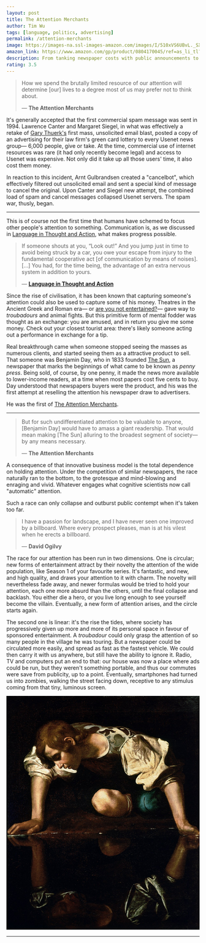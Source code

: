 ```yaml
---
layout: post
title: The Attention Merchants
author: Tim Wu
tags: [language, politics, advertising]
permalink: /attention-merchants
image: https://images-na.ssl-images-amazon.com/images/I/510xVS6UBvL._SX326_BO1,204,203,200_.jpg
amazon_link: https://www.amazon.com/gp/product/0804170045/ref=as_li_tl?ie=UTF8&camp=1789&creative=9325&creativeASIN=0804170045&linkCode=as2&tag=alvaroduran-20&linkId=0fe96d8663398b8c833e5a73ad536c99
description: From tanking newspaper costs with public announcements to self-imposed propaganda
rating: 3.5
---
```

> How we spend the brutally limited resource of our attention will determine [our] lives to a degree most of us may prefer not to think about.
>
> — __The Attention Merchants__

It's generally accepted that the first commercial spam message was sent in 1994. Lawrence Canter and Margaret Siegel, in what was effectively a retake of [Gary Thuerk's](https://www.datamation.com/article.php/3438651) first mass, unsolicited email blast, posted a copy of an advertising for their law firm's green card lottery to every Usenet news group— 6,000 people, give or take. At the time, commercial use of internet resources was rare (it had only recently become legal) and access to Usenet was expensive. Not only did it take up all those users' time, it also cost them money.

In reaction to this incident, Arnt Gulbrandsen created a "cancelbot", which effectively filtered out unsolicited email and sent a special kind of message to cancel the original. Upon Canter and Siegel new attempt, the combined load of spam and cancel messages collapsed Usenet servers. The spam war, thusly, began.

<hr>

This is of course not the first time that humans have schemed to focus other people's attention to something. Communication is, as we discussed in [Language in Thought and Action](/language-in-thought-and-action), what makes progress possible.

> If someone shouts at you, “Look out!” And you jump just in time to avoid being struck by a car, you owe your escape from injury to the fundamental cooperative act [of communication by means of noises]. […] You had, for the time being, the advantage of an extra nervous system in addition to yours.
>
>  — __[Language in Thought and Action](/language-in-thought-and-action)__

Since the rise of civilisation, it has been known that capturing someone's attention could also be used to capture some of his money. Theatres in the Ancient Greek and Roman era— or [are you not entertained?](https://www.youtube.com/watch?v=YbBiXPVKuTA&app=desktop)— gave way to *troubadours* and animal fights. But this primitive form of mental fodder was thought as an exchange: you are amused, and in return you give me some money. Check out your closest tourist area: there's likely someone acting out a performance in exchange for a tip.

Real breakthrough came when someone stopped seeing the masses as numerous clients, and started seeing them as a attractive product to sell. That someone was Benjamin Day, who in 1833 founded [The Sun](https://en.wikipedia.org/wiki/The_Sun_(New_York_City)), a newspaper that marks the beginnings of what came to be known as *penny press*. Being sold, of course, by one penny, it made the news more available to lower-income readers, at a time when most papers cost five cents to buy. Day understood that newspapers buyers were the product, and his was the first attempt at reselling the attention his newspaper draw to advertisers.

He was the first of [The Attention Merchants](https://www.amazon.com/gp/product/0804170045/ref=as_li_tl?ie=UTF8&camp=1789&creative=9325&creativeASIN=0804170045&linkCode=as2&tag=alvaroduran-20&linkId=0fe96d8663398b8c833e5a73ad536c99).

<hr>

> But for such undifferentiated attention to be valuable to anyone, [Benjamin Day] would have to amass a giant readership. That would mean making [The Sun] alluring to the broadest segment of society—by any means necessary.
>
> — __The Attention Merchants__

A consequence of that innovative business model is the total dependence on holding attention. Under the competition of similar newspapers, the race naturally ran to the bottom, to the grotesque and mind-blowing and enraging and vivid. Whatever engages what cognitive scientists now call "automatic" attention.

Such a race can only collapse and outburst public contempt when it's taken too far.

> I have a passion for landscape, and I have never seen one improved by a billboard. Where every prospect pleases, man is at his vilest when he erects a billboard.
>
> — __David Ogilvy__

The race for our attention has been run in two dimensions. One is circular; new forms of entertainment attract by their novelty the attention of the wide population, like Season 1 of your favourite series. It's fantastic, and new, and high quality, and draws your attention to it with charm. The novelty will nevertheless fade away, and newer formulas would be tried to hold your attention, each one more absurd than the others, until the final collapse and backlash. You either die a hero, or you live long enough to see yourself become the villain. Eventually, a new form of attention arises, and the circle starts again.

The second one is linear: it's the rise the tides, where society has progressively given up more and more of its personal space in favour of sponsored entertainment. A *troubadour* could only grasp the attention of so many people in the village he was touring. But a newspaper could be circulated more easily, and spread as fast as the fastest vehicle. We could then carry it with us anywhere, but still have the ability to ignore it. Radio, TV and computers put an end to that: our house was now a place where ads could be run, but they weren't something portable, and thus our commutes were save from publicity, up to a point. Eventually, smartphones had turned us into zombies, walking the street facing down, receptive to any stimulus coming from that tiny, luminous screen.

![Narcissus](assets/images/Narcissus-Caravaggio.jpg)

<hr>
